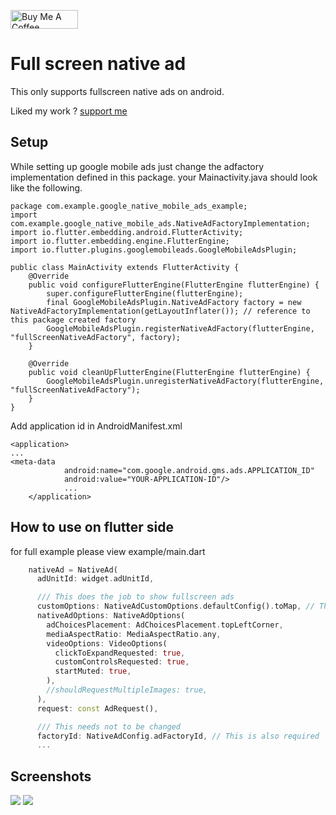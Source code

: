 <p >
<a href="https://www.buymeacoffee.com/abhayrawat" target="_blank"><img align="center" src="https://cdn.buymeacoffee.com/buttons/v2/default-yellow.png" alt="Buy Me A Coffee" height="30px" width= "108px"></a>
</p> 

# Full screen native ad

This only supports fullscreen native ads on android.

Liked my work ? [support me](https://www.buymeacoffee.com/abhayrawat)

## Setup
While setting up google mobile ads just change the adfactory implementation defined in this package.
your Mainactivity.java should look like the following.
```
package com.example.google_native_mobile_ads_example;
import com.example.google_native_mobile_ads.NativeAdFactoryImplementation;
import io.flutter.embedding.android.FlutterActivity;
import io.flutter.embedding.engine.FlutterEngine;
import io.flutter.plugins.googlemobileads.GoogleMobileAdsPlugin;

public class MainActivity extends FlutterActivity {
    @Override
    public void configureFlutterEngine(FlutterEngine flutterEngine) {
        super.configureFlutterEngine(flutterEngine);
        final GoogleMobileAdsPlugin.NativeAdFactory factory = new NativeAdFactoryImplementation(getLayoutInflater()); // reference to this package created factory
        GoogleMobileAdsPlugin.registerNativeAdFactory(flutterEngine, "fullScreenNativeAdFactory", factory);
    }

    @Override
    public void cleanUpFlutterEngine(FlutterEngine flutterEngine) {
        GoogleMobileAdsPlugin.unregisterNativeAdFactory(flutterEngine, "fullScreenNativeAdFactory");
    }
}
```
Add application id in AndroidManifest.xml
```
<application>
...
<meta-data
            android:name="com.google.android.gms.ads.APPLICATION_ID"
            android:value="YOUR-APPLICATION-ID"/>
            ...
    </application>
```
## How to use on flutter side
for full example please view example/main.dart
```dart
    nativeAd = NativeAd(
      adUnitId: widget.adUnitId,

      /// This does the job to show fullscreen ads
      customOptions: NativeAdCustomOptions.defaultConfig().toMap, // This does the job to show full screen ad
      nativeAdOptions: NativeAdOptions(
        adChoicesPlacement: AdChoicesPlacement.topLeftCorner,
        mediaAspectRatio: MediaAspectRatio.any,
        videoOptions: VideoOptions(
          clickToExpandRequested: true,
          customControlsRequested: true,
          startMuted: true,
        ),
        //shouldRequestMultipleImages: true,
      ),
      request: const AdRequest(),

      /// This needs not to be changed
      factoryId: NativeAdConfig.adFactoryId, // This is also required
      ...
```
## Screenshots
![](https://github.com/abhay-s-rawat/google_native_mobile_ads/blob/main/example/screenshots/native_full_screen.png) ![](https://github.com/abhay-s-rawat/google_native_mobile_ads/blob/main/example/screenshots/native_full_screen2.png)
